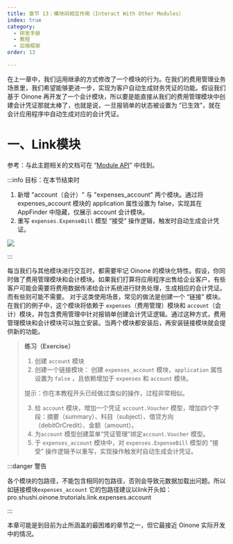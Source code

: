 ```yaml
---
title: 章节 13：模块间相互作用（Interact With Other Modules）
index: true
category:
  - 研发手册
  - 教程
  - 后端框架
order: 13

---
```

在上一章中，我们运用继承的方式修改了一个模块的行为。在我们的费用管理业务场景里，我们希望能够更进一步，实现为客户自动生成财务凭证的功能。假设我们基于 Oinone 再开发了一个会计模块，所以要是能直接从我们的费用管理模块中创建会计凭证那就太棒了，也就是说，一旦报销单的状态被设置为 “已生效”，就在会计应用程序中自动生成对应的会计凭证。

# 一、Link模块

参考：与此主题相关的文档可在 “[Module API](/zh-cn/DevManual/Reference/Back-EndFramework/module-API.md)” 中找到。

:::info 目标：在本节结束时

1. 新增 "account（会计）" 与 "expenses_account" 两个模块。通过将 expenses_account 模块的 application 属性设置为 false，实现其在 AppFinder 中隐藏，仅展示 account 会计模块。
2. 重写 `expenses.ExpenseBill` 模型 “接受” 操作逻辑，触发时自动生成会计凭证。

![](https://oinone-jar.oss-cn-zhangjiakou.aliyuncs.com/welcome-document/Development/Tutorial/BackendFramework/chapter-13/link.gif)

:::

每当我们与其他模块进行交互时，都需要牢记 Oinone 的模块化特性。假设，你同时做了费用管理模块和会计模块。如果我们打算将应用程序出售给企业客户，有些客户可能会需要将费用数据传递给会计系统进行财务处理，生成相应的会计凭证。而有些则可能不需要。
对于这类使用场景，常见的做法是创建一个 “链接” 模块。在我们的例子中，这个模块将依赖于 `expenses`（费用管理）模块和 `account`（会计）模块，并包含费用管理中针对报销单创建会计凭证逻辑。通过这种方式，费用管理模块和会计模块可以独立安装。当两个模块都安装后，再安装链接模块就会提供新的功能。

> **练习（Exercise）**
>
> 1. 创建 `account` 模块
> 2. 创建一个链接模块：
>    创建 `expenses_account` 模块，`application` 属性设置为 `false` ，且依赖增加于 `expenses` 和 `account` 模块。
>
> 提示：你在本教程开头已经做过类似的操作，过程非常相似。
>
> 3. 给 `account` 模块，增加一个凭证 `account.Voucher` 模型，增加四个字段：摘要（summary）、科目（subject）、借贷方向（debitOrCredit）、金额（amount）。
> 4. 为`account` 模型创建菜单“凭证管理”绑定`account.Voucher` 模型。
> 5. 于 `expenses_account` 模块中，对 `expenses.ExpenseBill` 模型的 “接受” 操作逻辑予以重写，实现操作触发时自动生成会计凭证。

:::danger 警告

各个模块的包路径，不能包含相同的包路径，否则会导致元数据加载出问题。所以如链接模块`expenses_account` 它的包路径建议以link开头如：pro.shushi.oinone.trutorials.link.expenses.account

:::



本章可能是到目前为止所涵盖的最困难的章节之一，但它最接近 Oinone 实际开发中的情况。



